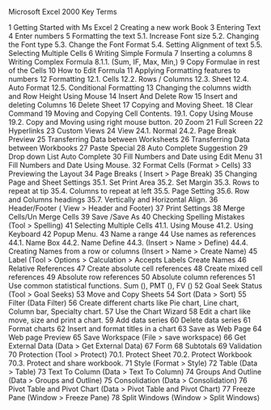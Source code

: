 Microsoft Excel 2000 Key Terms

 
1	Getting Started with Ms Excel
2	Creating a new work Book
3	Entering Text
4	Enter numbers
5	Formatting the text
5.1.	Increase Font size
5.2.	Changing the Font type
5.3.	Change the Font Format
5.4.	Setting Alignment of text
5.5.	Selecting Multiple Cells
6	Writing Simple Formula
7	Inserting a columns
8	Writing Complex Formula
8.1.1.	(Sum, IF, Max, Min,)
9	Copy Formulae in rest of the Cells
10	How to Edit Formula
11	Applying Formatting features to numbers
12	Formatting
12.1.	Cells
12.2.	Rows / Columns
12.3.	Sheet
12.4.	Auto Format
12.5.	Conditional Formatting
13	Changing the columns width and Row Height Using Mouse
14	Insert And Delete Row
15	Insert and deleting Columns
16	Delete Sheet
17	Copying and Moving Sheet.
18	Clear Command
19	Moving and Copying Cell Contents.
19.1.	Copy Using Mouse
19.2.	Copy and Moving using right mouse button.
20	Zoom
21	Full Screen
22	Hyperlinks
23	Custom Views
24	View
24.1.	Normal 
24.2.	Page Break Preview
25	Transferring Data between Worksheets
26	Transferring Data between Workbooks
27	Paste Special
28	Auto Complete Suggestion
29	Drop down List Auto Complete
30	Fill Numbers and Date using Edit Menu
31	Fill Numbers and Date Using Mouse.
32	Format Cells
(Format  > Cells)
33	Previewing the Layout
34	Page Breaks
      ( Insert > Page Break)
35	Changing Page and Sheet Settings
35.1.	Set Print Area
35.2.	Set Margin
35.3.	Rows to repeat at tip
35.4.	Columns to repeat at left
35.5.	Page Setting
35.6.	Row and Columns headings
35.7.	Vertically and Horizontal Align.
36	Header/Footer
( View > Header and Footer)
37	Print Settings
38	Merge Cells/Un Merge Cells
39	Save /Save As
40	Checking Spelling Mistakes
(Tool > Spelling)
41	Selecting Multiple Cells
41.1.	Using Mouse
41.2.	Using Keyboard
42	Popup Menu.
43	Name a range
44	Use names as references
44.1.	Name Box
44.2.	Name Define
44.3.	(Insert > Name > Define)
44.4.	Creating Names from a row or columns (Insert > Name > Create Name) 
45	Label (Tool > Options > Calculation > Accepts Labels Create Names
46	Relative References
47	Create absolute cell references
48	Create mixed cell references
49	Absolute row references
50	Absolute column references
51	Use common statistical functions.
Sum (), PMT (), FV ()
52	Goal Seek Status (Tool > Goal Seeks)
53	Move and Copy Sheets
54	Sort 
(Data > Sort)
55	Filter
(Data Filter)
56	Create different charts like Pie chart, Line chart, Column bar, Specialty chart.
57	Use the Chart Wizard
58	Edit a chart like move, size and print a chart.
59	Add data series
60	Delete data series
61	Format charts
62	Insert and format titles in a chart
63	Save as Web Page
64	Web page Preview
65	Save Workspace
(File > save workspace)
66	Get External Data
(Data > Get External Data)
67	Form
68	Subtotals
69	Validation
70	Protection
(Tool > Protect)
70.1.	Protect Sheet
70.2.	Protect Workbook
70.3.	Protect and share workbook.
71	Style 
(Format > Style)
72	Table 
       (Data > Table)
73	Text To Column
      (Data > Text To Column)
74	Groups And Outline
       (Data > Groups and Outline)
75	Consolidation
       (Data > Consolidation)
76	Pivot Table and Pivot Chart
      (Data > Pivot Table and Pivot Chart)
77	Freeze Pane
(Window > Freeze Pane)
78	Split Windows
(Window > Split Windows)







